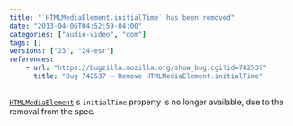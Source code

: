 ```yaml
---
title: "`HTMLMediaElement.initialTime` has been removed"
date: "2013-04-06T04:52:59-04:00"
categories: ["audio-video", "dom"]
tags: []
versions: ["23", "24-esr"]
references:
    - url: "https://bugzilla.mozilla.org/show_bug.cgi?id=742537"
      title: "Bug 742537 – Remove HTMLMediaElement.initialTime"
---
```

[`HTMLMediaElement`](https://developer.mozilla.org/docs/Web/API/HTMLMediaElement)'s `initialTime` property is no longer available, due to the removal from the spec.
